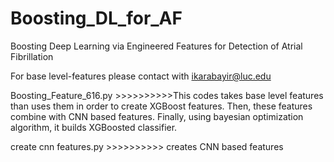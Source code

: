 # Boosting_DL_for_AF
Boosting Deep Learning via Engineered Features for Detection of Atrial Fibrillation

For base level-features please contact with ikarabayir@luc.edu


Boosting_Feature_616.py >>>>>>>>>>This codes takes base level features than uses them in order to create XGBoost features. Then, these features combine with CNN based features. Finally, using bayesian optimization algorithm, it builds XGBoosted classifier.


create cnn features.py >>>>>>>>>> creates CNN based features
